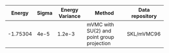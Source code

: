 |       Energy          |  Sigma          | Energy Variance  |  Method                                                          | Data repository                     |
| ----------------------| ----------------| -----------------|------------------------------------------------------------------|------------------------------------ |
|    -1.75304           |  4e-5           | 1.2e-3           | mVMC with SU(2) and point group projection                       | SKL/mVMC96                          |
